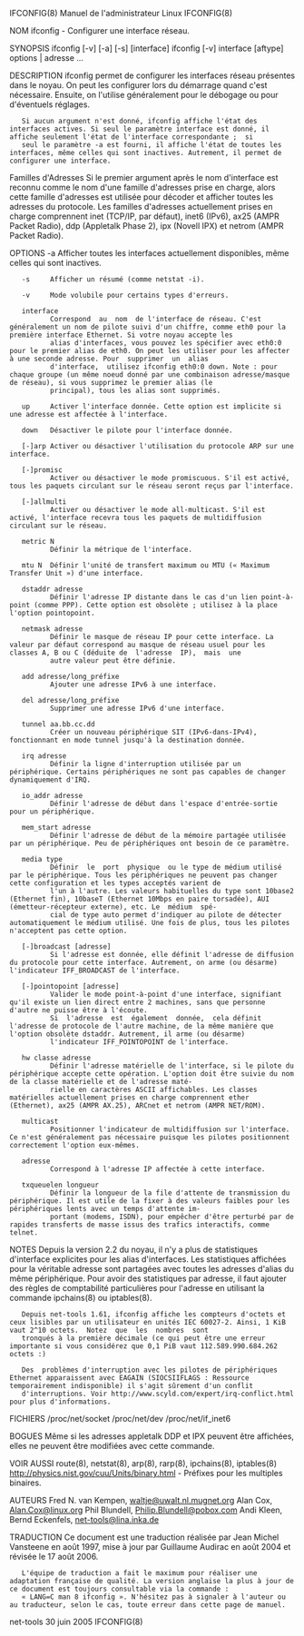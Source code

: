 IFCONFIG(8)                                                                     Manuel de l'administrateur Linux                                                                    IFCONFIG(8)

NOM
       ifconfig - Configurer une interface réseau.

SYNOPSIS
       ifconfig [-v] [-a] [-s] [interface]
       ifconfig [-v] interface [aftype] options | adresse ...

DESCRIPTION
       ifconfig permet de configurer les interfaces réseau présentes dans le noyau. On peut les configurer lors du démarrage quand c'est nécessaire. Ensuite, on l'utilise généralement pour le
       débogage ou pour d'éventuels réglages.

       Si aucun argument n'est donné, ifconfig affiche l'état des interfaces actives. Si seul le paramètre interface est donné, il affiche seulement l'état de l'interface correspondante ;  si
       seul le paramètre -a est fourni, il affiche l'état de toutes les interfaces, même celles qui sont inactives. Autrement, il permet de configurer une interface.

Familles d'Adresses
       Si  le premier argument après le nom d'interface est reconnu comme le nom d'une famille d'adresses prise en charge, alors cette famille d'adresses est utilisée pour décoder et afficher
       toutes les adresses du protocole. Les familles d'adresses actuellement prises en charge comprennent inet (TCP/IP, par défaut), inet6 (IPv6), ax25 (AMPR Packet  Radio),  ddp  (Appletalk
       Phase 2), ipx (Novell IPX) et netrom (AMPR Packet Radio).

OPTIONS
       -a     Afficher toutes les interfaces actuellement disponibles, même celles qui sont inactives.

       -s     Afficher un résumé (comme netstat -i).

       -v     Mode volubile pour certains types d'erreurs.

       interface
              Correspond  au  nom  de l'interface de réseau. C'est généralement un nom de pilote suivi d'un chiffre, comme eth0 pour la première interface Ethernet. Si votre noyau accepte les
              alias d'interfaces, vous pouvez les spécifier avec eth0:0 pour le premier alias de eth0. On peut les utiliser pour les affecter à une seconde adresse. Pour  supprimer  un  alias
              d'interface,  utilisez ifconfig eth0:0 down. Note : pour chaque groupe (un même noeud donné par une combinaison adresse/masque de réseau), si vous supprimez le premier alias (le
              principal), tous les alias sont supprimés.

       up     Activer l'interface donnée. Cette option est implicite si une adresse est affectée à l'interface.

       down   Désactiver le pilote pour l'interface donnée.

       [-]arp Activer ou désactiver l'utilisation du protocole ARP sur une interface.

       [-]promisc
              Activer ou désactiver le mode promiscuous. S'il est activé, tous les paquets circulant sur le réseau seront reçus par l'interface.

       [-]allmulti
              Activer ou désactiver le mode all-multicast. S'il est activé, l'interface recevra tous les paquets de multidiffusion circulant sur le réseau.

       metric N
              Définir la métrique de l'interface.

       mtu N  Définir l'unité de transfert maximum ou MTU (« Maximum Transfer Unit ») d'une interface.

       dstaddr adresse
              Définir l'adresse IP distante dans le cas d'un lien point-à-point (comme PPP). Cette option est obsolète ; utilisez à la place l'option pointopoint.

       netmask adresse
              Définir le masque de réseau IP pour cette interface. La valeur par défaut correspond au masque de réseau usuel pour les classes A, B ou C (déduite de  l'adresse  IP),  mais  une
              autre valeur peut être définie.

       add adresse/long_préfixe
              Ajouter une adresse IPv6 à une interface.

       del adresse/long_préfixe
              Supprimer une adresse IPv6 d'une interface.

       tunnel aa.bb.cc.dd
              Créer un nouveau périphérique SIT (IPv6-dans-IPv4), fonctionnant en mode tunnel jusqu'à la destination donnée.

       irq adresse
              Définir la ligne d'interruption utilisée par un périphérique. Certains périphériques ne sont pas capables de changer dynamiquement d'IRQ.

       io_addr adresse
              Définir l'adresse de début dans l'espace d'entrée-sortie pour un périphérique.

       mem_start adresse
              Définir l'adresse de début de la mémoire partagée utilisée par un périphérique. Peu de périphériques ont besoin de ce paramètre.

       media type
              Définir  le  port  physique  ou le type de médium utilisé par le périphérique. Tous les périphériques ne peuvent pas changer cette configuration et les types acceptés varient de
              l'un à l'autre. Les valeurs habituelles du type sont 10base2 (Ethernet fin), 10baseT (Ethernet 10Mbps en paire torsadée), AUI (émetteur-récepteur externe), etc. Le  médium  spé‐
              cial de type auto permet d'indiquer au pilote de détecter automatiquement le médium utilisé. Une fois de plus, tous les pilotes n'acceptent pas cette option.

       [-]broadcast [adresse]
              Si l'adresse est donnée, elle définit l'adresse de diffusion du protocole pour cette interface. Autrement, on arme (ou désarme) l'indicateur IFF_BROADCAST de l'interface.

       [-]pointopoint [adresse]
              Valider le mode point-à-point d'une interface, signifiant qu'il existe un lien direct entre 2 machines, sans que personne d'autre ne puisse être à l'écoute.
              Si  l'adresse  est  également  donnée,  cela définit l'adresse de protocole de l'autre machine, de la même manière que l'option obsolète dstaddr. Autrement, il arme (ou désarme)
              l'indicateur IFF_POINTOPOINT de l'interface.

       hw classe adresse
              Définir l'adresse matérielle de l'interface, si le pilote du périphérique accepte cette opération. L'option doit être suivie du nom de la classe matérielle et de l'adresse maté‐
              rielle en caractères ASCII affichables. Les classes matérielles actuellement prises en charge comprennent ether (Ethernet), ax25 (AMPR AX.25), ARCnet et netrom (AMPR NET/ROM).

       multicast
              Positionner l'indicateur de multidiffusion sur l'interface. Ce n'est généralement pas nécessaire puisque les pilotes positionnent correctement l'option eux-mêmes.

       adresse
              Correspond à l'adresse IP affectée à cette interface.

       txqueuelen longueur
              Définir la longueur de la file d'attente de transmission du périphérique. Il est utile de la fixer à des valeurs faibles pour les périphériques lents avec un temps d'attente im‐
              portant (modems, ISDN), pour empêcher d'être perturbé par de rapides transferts de masse issus des trafics interactifs, comme telnet.

NOTES
       Depuis la version 2.2 du noyau, il n'y a plus de statistiques d'interface explicites pour les alias d'interfaces. Les statistiques affichées pour la véritable  adresse  sont  partagées
       avec  toutes les adresses d'alias du même périphérique. Pour avoir des statistiques par adresse, il faut ajouter des règles de comptabilité particulières pour l'adresse en utilisant la
       commande ipchains(8) ou iptables(8).

       Depuis net-tools 1.61, ifconfig affiche les compteurs d'octets et ceux lisibles par un utilisateur en unités IEC 60027-2. Ainsi, 1 KiB vaut 2^10 octets.  Notez  que  les  nombres  sont
       tronqués à la première décimale (ce qui peut être une erreur importante si vous considérez que 0,1 PiB vaut 112.589.990.684.262 octets :)

       Des  problèmes d'interruption avec les pilotes de périphériques Ethernet apparaissent avec EAGAIN (SIOCSIIFLAGS : Ressource temporairement indisponible) il s'agit sûrement d'un conflit
       d'interruptions. Voir http://www.scyld.com/expert/irq-conflict.html pour plus d'informations.

FICHIERS
       /proc/net/socket
       /proc/net/dev
       /proc/net/if_inet6

BOGUES
       Même si les adresses appletalk DDP et IPX peuvent être affichées, elles ne peuvent être modifiées avec cette commande.

VOIR AUSSI
       route(8), netstat(8), arp(8), rarp(8), ipchains(8), iptables(8)
       http://physics.nist.gov/cuu/Units/binary.html - Préfixes pour les multiples binaires.

AUTEURS
       Fred N. van Kempen, <waltje@uwalt.nl.mugnet.org>
       Alan Cox, <Alan.Cox@linux.org>
       Phil Blundell, <Philip.Blundell@pobox.com>
       Andi Kleen,
       Bernd Eckenfels, <net-tools@lina.inka.de>

TRADUCTION
       Ce document est une traduction réalisée par Jean Michel Vansteene <vanstee AT worldnet DOT fr> en août 1997, mise à jour par Guillaume Audirac en août 2004 et révisée le 17 août 2006.

       L'équipe de traduction a fait le maximum pour réaliser une adaptation française de qualité. La version anglaise la plus à jour de ce document est toujours consultable via la commande :
       « LANG=C man 8 ifconfig ». N'hésitez pas à signaler à l'auteur ou au traducteur, selon le cas, toute erreur dans cette page de manuel.

net-tools                                                                                 30 juin 2005                                                                              IFCONFIG(8)
